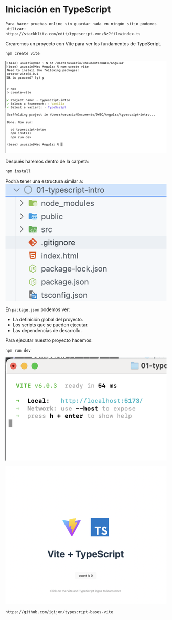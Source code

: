 # Iniciación en TypeScript

```{nota}
Para hacer pruebas online sin guardar nada en ningún sitio podemos utilizar:
https://stackblitz.com/edit/typescript-vxnz8z?file=index.ts
```
Crearemos un proyecto con Vite para ver los fundamentos de TypeScript.

```bash
npm create vite
```
![alt text](image.png)

Después haremos dentro de la carpeta:
```bash
npm install
```
Podría tener una estructura similar a:
![alt text](image-1.png)

En `package.json` podemos ver:
- La definición global del proyecto.
- Los scripts que se pueden ejecutar.
- Las dependencias de desarrollo.
  
Para ejecutar nuestro proyecto hacemos:

```bash
npm run dev
```
![alt text](image-2.png)

![alt text](image-3.png)

```{note}
https://github.com/igijon/typescript-bases-vite
```
